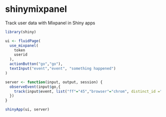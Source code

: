 # shinymixpanel
Track user data with Mixpanel in Shiny apps

```r
library(shiny)

ui <- fluidPage(
  use_mixpanel(
    token
    userid
  ),
  actionButton("go","go"),
  textInput("event","event", "something happened")
)

server <- function(input, output, session) {
  observeEvent(input$go,{
    track(input$event, list("ff"="45","browser"="chrom", distinct_id ="ggg"))
  })
}

shinyApp(ui, server)
```
